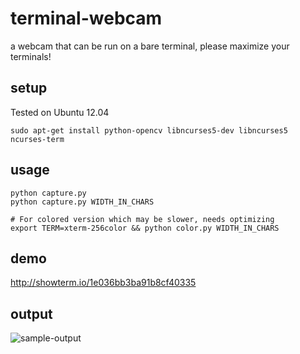terminal-webcam
===============

a webcam that can be run on a bare terminal, please maximize your terminals!

setup
-----

Tested on Ubuntu 12.04

	sudo apt-get install python-opencv libncurses5-dev libncurses5 ncurses-term

usage
-----
	
	python capture.py 
	python capture.py WIDTH_IN_CHARS

	# For colored version which may be slower, needs optimizing
	export TERM=xterm-256color && python color.py WIDTH_IN_CHARS


demo
----


<a href="http://showterm.io/b90dc46e31526ab227f36">http://showterm.io/1e036bb3ba91b8cf40335</a>


output
------

![sample-output](https://raw.githubusercontent.com/mustafaakin/terminal-webcam/master/colorful.png)

